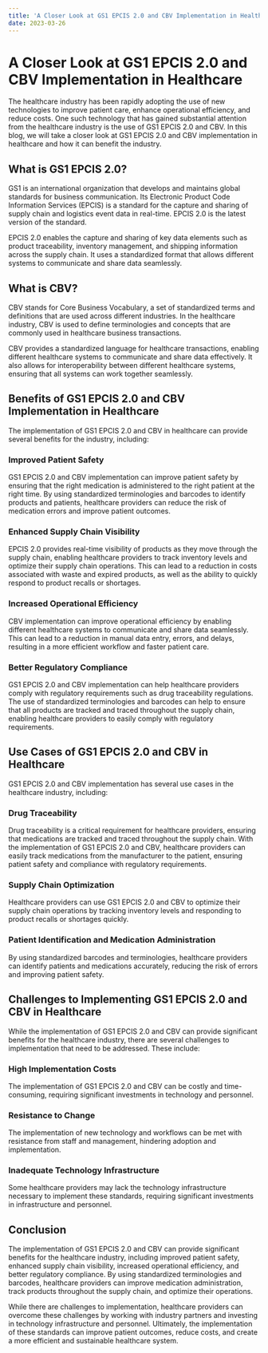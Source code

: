 ```yaml
---
title: 'A Closer Look at GS1 EPCIS 2.0 and CBV Implementation in Healthcare '
date: 2023-03-26
---
```


# A Closer Look at GS1 EPCIS 2.0 and CBV Implementation in Healthcare

The healthcare industry has been rapidly adopting the use of new technologies to improve patient care, enhance operational efficiency, and reduce costs. One such technology that has gained substantial attention from the healthcare industry is the use of GS1 EPCIS 2.0 and CBV. In this blog, we will take a closer look at GS1 EPCIS 2.0 and CBV implementation in healthcare and how it can benefit the industry.

## What is GS1 EPCIS 2.0?

GS1 is an international organization that develops and maintains global standards for business communication. Its Electronic Product Code Information Services (EPCIS) is a standard for the capture and sharing of supply chain and logistics event data in real-time. EPCIS 2.0 is the latest version of the standard.

EPCIS 2.0 enables the capture and sharing of key data elements such as product traceability, inventory management, and shipping information across the supply chain. It uses a standardized format that allows different systems to communicate and share data seamlessly.

## What is CBV?

CBV stands for Core Business Vocabulary, a set of standardized terms and definitions that are used across different industries. In the healthcare industry, CBV is used to define terminologies and concepts that are commonly used in healthcare business transactions.

CBV provides a standardized language for healthcare transactions, enabling different healthcare systems to communicate and share data effectively. It also allows for interoperability between different healthcare systems, ensuring that all systems can work together seamlessly.

## Benefits of GS1 EPCIS 2.0 and CBV Implementation in Healthcare

The implementation of GS1 EPCIS 2.0 and CBV in healthcare can provide several benefits for the industry, including:

### Improved Patient Safety

GS1 EPCIS 2.0 and CBV implementation can improve patient safety by ensuring that the right medication is administered to the right patient at the right time. By using standardized terminologies and barcodes to identify products and patients, healthcare providers can reduce the risk of medication errors and improve patient outcomes.

### Enhanced Supply Chain Visibility

EPCIS 2.0 provides real-time visibility of products as they move through the supply chain, enabling healthcare providers to track inventory levels and optimize their supply chain operations. This can lead to a reduction in costs associated with waste and expired products, as well as the ability to quickly respond to product recalls or shortages.

### Increased Operational Efficiency

CBV implementation can improve operational efficiency by enabling different healthcare systems to communicate and share data seamlessly. This can lead to a reduction in manual data entry, errors, and delays, resulting in a more efficient workflow and faster patient care.

### Better Regulatory Compliance

GS1 EPCIS 2.0 and CBV implementation can help healthcare providers comply with regulatory requirements such as drug traceability regulations. The use of standardized terminologies and barcodes can help to ensure that all products are tracked and traced throughout the supply chain, enabling healthcare providers to easily comply with regulatory requirements.

## Use Cases of GS1 EPCIS 2.0 and CBV in Healthcare

GS1 EPCIS 2.0 and CBV implementation has several use cases in the healthcare industry, including:

### Drug Traceability 

Drug traceability is a critical requirement for healthcare providers, ensuring that medications are tracked and traced throughout the supply chain. With the implementation of GS1 EPCIS 2.0 and CBV, healthcare providers can easily track medications from the manufacturer to the patient, ensuring patient safety and compliance with regulatory requirements.

### Supply Chain Optimization

Healthcare providers can use GS1 EPCIS 2.0 and CBV to optimize their supply chain operations by tracking inventory levels and responding to product recalls or shortages quickly.

### Patient Identification and Medication Administration

By using standardized barcodes and terminologies, healthcare providers can identify patients and medications accurately, reducing the risk of errors and improving patient safety.

## Challenges to Implementing GS1 EPCIS 2.0 and CBV in Healthcare

While the implementation of GS1 EPCIS 2.0 and CBV can provide significant benefits for the healthcare industry, there are several challenges to implementation that need to be addressed. These include:

### High Implementation Costs

The implementation of GS1 EPCIS 2.0 and CBV can be costly and time-consuming, requiring significant investments in technology and personnel.

### Resistance to Change

The implementation of new technology and workflows can be met with resistance from staff and management, hindering adoption and implementation.

### Inadequate Technology Infrastructure

Some healthcare providers may lack the technology infrastructure necessary to implement these standards, requiring significant investments in infrastructure and personnel.

## Conclusion

The implementation of GS1 EPCIS 2.0 and CBV can provide significant benefits for the healthcare industry, including improved patient safety, enhanced supply chain visibility, increased operational efficiency, and better regulatory compliance. By using standardized terminologies and barcodes, healthcare providers can improve medication administration, track products throughout the supply chain, and optimize their operations.

While there are challenges to implementation, healthcare providers can overcome these challenges by working with industry partners and investing in technology infrastructure and personnel. Ultimately, the implementation of these standards can improve patient outcomes, reduce costs, and create a more efficient and sustainable healthcare system.
